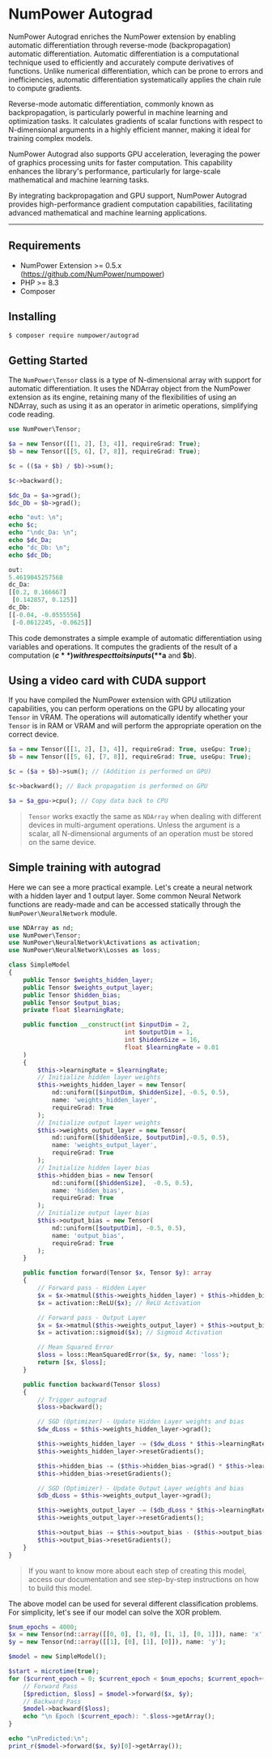# NumPower Autograd

NumPower Autograd enriches the NumPower extension by enabling automatic 
differentiation through reverse-mode (backpropagation) automatic differentiation. Automatic 
differentiation is a computational technique used to efficiently and 
accurately compute derivatives of functions. Unlike numerical 
differentiation, which can be prone to errors and inefficiencies, 
automatic differentiation systematically applies the chain rule 
to compute gradients.

Reverse-mode automatic differentiation, commonly known as backpropagation, is particularly powerful in machine learning and optimization tasks. It calculates gradients of scalar functions with respect to N-dimensional arguments in a highly efficient manner, making it ideal for training complex models.

NumPower Autograd also supports GPU acceleration, leveraging the power of graphics processing units for faster computation. This capability enhances the library's performance, particularly for large-scale mathematical and machine learning tasks.

By integrating backpropagation and GPU support, NumPower Autograd provides high-performance gradient computation capabilities, facilitating advanced mathematical and machine learning applications.

---

## Requirements

- NumPower Extension >= 0.5.x (https://github.com/NumPower/numpower)
- PHP >= 8.3
- Composer

## Installing

```bash
$ composer require numpower/autograd
```
## Getting Started

The `NumPower\Tensor` class is a type of N-dimensional array with support for automatic differentiation. 
It uses the NDArray object from the NumPower extension as its engine, retaining many of the 
flexibilities of using an NDArray, such as using it as an operator in arimetic operations, 
simplifying code reading.

```php 
use NumPower\Tensor;

$a = new Tensor([[1, 2], [3, 4]], requireGrad: True);
$b = new Tensor([[5, 6], [7, 8]], requireGrad: True);

$c = (($a + $b) / $b)->sum();

$c->backward();

$dc_Da = $a->grad();
$dc_Db = $b->grad();

echo "out: \n";
echo $c;
echo "\ndc_Da: \n";
echo $dc_Da;
echo "dc_Db: \n";
echo $dc_Db;
```
```php
out: 
5.4619045257568
dc_Da: 
[[0.2, 0.166667]
 [0.142857, 0.125]]
dc_Db: 
[[-0.04, -0.0555556]
 [-0.0612245, -0.0625]]
```
This code demonstrates a simple example of automatic differentiation using variables and operations. It computes 
the gradients of the result of a computation (**$c**) with respect to its inputs (**$a** and **$b**).

## Using a video card with CUDA support
If you have compiled the NumPower extension with GPU utilization 
capabilities, you can perform operations on the GPU by allocating 
your `Tensor` in VRAM. The operations will automatically identify 
whether your `Tensor` is in RAM or VRAM and will perform the 
appropriate operation on the correct device.

```php
$a = new Tensor([[1, 2], [3, 4]], requireGrad: True, useGpu: True);
$b = new Tensor([[5, 6], [7, 8]], requireGrad: True, useGpu: True);

$c = ($a + $b)->sum(); // (Addition is performed on GPU)

$c->backward(); // Back propagation is performed on GPU

$a = $a_gpu->cpu(); // Copy data back to CPU
```
> `Tensor` works exactly the same as `NDArray` when dealing with different devices in multi-argument operations. Unless the argument is a scalar, all N-dimensional arguments of an operation must be stored on the same device.

## Simple training with autograd
Here we can see a more practical example. Let's create a neural network 
with a hidden layer and 1 output layer. Some common Neural Network 
functions are ready-made and can be accessed statically through 
the `NumPower\NeuralNetwork` module.



```php 
use NDArray as nd;
use NumPower\Tensor;
use NumPower\NeuralNetwork\Activations as activation;
use NumPower\NeuralNetwork\Losses as loss;

class SimpleModel
{
    public Tensor $weights_hidden_layer;
    public Tensor $weights_output_layer;
    public Tensor $hidden_bias;
    public Tensor $output_bias;
    private float $learningRate;

    public function __construct(int $inputDim = 2,
                                int $outputDim = 1,
                                int $hiddenSize = 16,
                                float $learningRate = 0.01
    )
    {
        $this->learningRate = $learningRate;
        // Initialize hidden layer weights
        $this->weights_hidden_layer = new Tensor(
            nd::uniform([$inputDim, $hiddenSize], -0.5, 0.5),
            name: 'weights_hidden_layer',
            requireGrad: True
        );
        // Initialize output layer weights
        $this->weights_output_layer = new Tensor(
            nd::uniform([$hiddenSize, $outputDim],-0.5, 0.5),
            name: 'weights_output_layer',
            requireGrad: True
        );
        // Initialize hidden layer bias
        $this->hidden_bias = new Tensor(
            nd::uniform([$hiddenSize],  -0.5, 0.5),
            name: 'hidden_bias',
            requireGrad: True
        );
        // Initialize output layer bias
        $this->output_bias = new Tensor(
            nd::uniform([$outputDim], -0.5, 0.5),
            name: 'output_bias',
            requireGrad: True
        );
    }

    public function forward(Tensor $x, Tensor $y): array
    {
        // Forward pass - Hidden Layer
        $x = $x->matmul($this->weights_hidden_layer) + $this->hidden_bias;
        $x = activation::ReLU($x); // ReLU Activation

        // Forward pass - Output Layer
        $x = $x->matmul($this->weights_output_layer) + $this->output_bias;
        $x = activation::sigmoid($x); // Sigmoid Activation

        // Mean Squared Error
        $loss = loss::MeanSquaredError($x, $y, name: 'loss');
        return [$x, $loss];
    }

    public function backward(Tensor $loss)
    {
        // Trigger autograd
        $loss->backward();

        // SGD (Optimizer) - Update Hidden Layer weights and bias
        $dw_dLoss = $this->weights_hidden_layer->grad();

        $this->weights_hidden_layer -= ($dw_dLoss * $this->learningRate);
        $this->weights_hidden_layer->resetGradients();

        $this->hidden_bias -= ($this->hidden_bias->grad() * $this->learningRate);
        $this->hidden_bias->resetGradients();

        // SGD (Optimizer) - Update Output Layer weights and bias
        $db_dLoss = $this->weights_output_layer->grad();

        $this->weights_output_layer -= ($db_dLoss * $this->learningRate);
        $this->weights_output_layer->resetGradients();

        $this->output_bias -= $this->output_bias - ($this->output_bias->grad() * $this->learningRate);
        $this->output_bias->resetGradients();
    }
}
```

> If you want to know more about each step of creating this model, access our documentation 
and see step-by-step instructions on how to build this model.


The above model can be used for several different classification problems. 
For simplicity, let's see if our model can solve the XOR problem.

```php 
$num_epochs = 4000;
$x = new Tensor(nd::array([[0, 0], [1, 0], [1, 1], [0, 1]]), name: 'x');
$y = new Tensor(nd::array([[1], [0], [1], [0]]), name: 'y');

$model = new SimpleModel();

$start = microtime(true);
for ($current_epoch = 0; $current_epoch < $num_epochs; $current_epoch++) {
    // Forward Pass
    [$prediction, $loss] = $model->forward($x, $y);
    // Backward Pass
    $model->backward($loss);
    echo "\n Epoch ($current_epoch): ".$loss->getArray();
}

echo "\nPredicted:\n";
print_r($model->forward($x, $y)[0]->getArray());
```